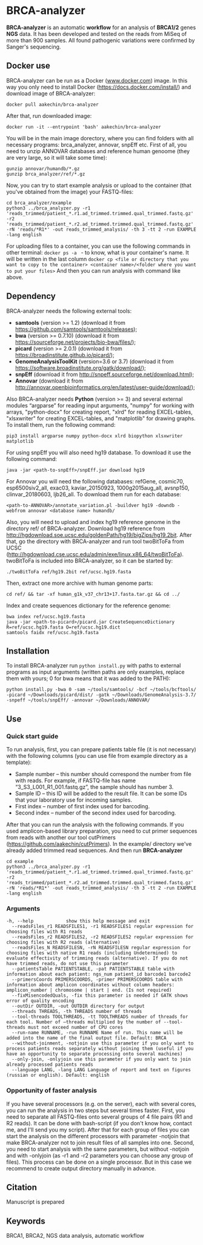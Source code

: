 # BRCA-analyzer
**BRCA-analyzer** is an automatic **workflow** for an analysis of **BRCA1/2** genes **NGS** data. It has been developed and tested on the reads from MiSeq of more than 900 samples. All found pathogenic variations were confirmed by Sanger's sequencing.
## Docker use
BRCA-analyzer can be run as a Docker (www.docker.com) image. In this way you only need to install Docker (https://docs.docker.com/install/) and download image of BRCA-analyzer:
```
docker pull aakechin/brca-analyzer

```
After that, run downloaded image:
```
docker run -it --entrypoint 'bash' aakechin/brca-analyzer
```
You will be in the main image dorectory, where you can find folders with all necessary programs: brca_analyzer, annovar, snpEff etc. First of all, you need to unzip ANNOVAR databases and reference human genoome (they are very large, so it will take some time):
```
gunzip annovar/humandb/*.gz
gunzip brca_analyzer/ref/*.gz
```
Now, you can try to start example analysis or upload to the container (that you've obtained from the image) your FASTQ-files:
```
cd brca_analyzer/example 
python3 ../brca_analyzer.py -r1 'reads_trimmed/patient_*.r1.ad_trimmed.trimmed.qual_trimmed.fastq.gz' -r2 'reads_trimmed/patient_*.r2.ad_trimmed.trimmed.qual_trimmed.fastq.gz' -rN 'reads/*R1*' -out reads_trimmed_analysis/ -th 3 -tt 2 -run EXAMPLE -lang english
```
For uploading files to a container, you can use the following commands in other terminal:
```docker ps -a ``` - to know, what is your container's name. It will be written in the last column
```docker cp <file or directory that you want to copy to the container> <container name>/<folder where you want to put your files>```
And then you can run analysis with command like above.

## Dependency
BRCA-analyzer needs the following external tools:
* **samtools** (version >= 1.2) (download it from https://github.com/samtools/samtools/releases);
* **bwa** (version >= 0.7.10) (download it from https://sourceforge.net/projects/bio-bwa/files/);
* **picard** (version >= 2.0.1) (download it from https://broadinstitute.github.io/picard/);
* **GenomeAnalysisToolKit** (version=3.6 or 3.7) (download it from https://software.broadinstitute.org/gatk/download/);
* **snpEff** (download it from http://snpeff.sourceforge.net/download.html);
* **Annovar** (download it from http://annovar.openbioinformatics.org/en/latest/user-guide/download/);

Also BRCA-analyzer needs **Python** (version >= 3) and several external modules “argparse” for reading input arguments, "numpy" for working with arrays, "python-docx" for creating report, "xlrd" for reading EXCEL-tables, "xlsxwriter" for creating EXCEL-tables, and "matplotlib" for drawing graphs. To install them, run the following command:
```
pip3 install argparse numpy python-docx xlrd biopython xlsxwriter matplotlib
```
 For using snpEff you will also need hg19 database. To download it use the following command:
```
java -jar <path-to-snpEff>/snpEff.jar download hg19
```
For Annovar you will need the following databases: refGene, cosmic70, esp6500siv2_all, exac03, kaviar_20150923, 1000g2015aug_all, avsnp150, clinvar_20180603, ljb26_all. To download them run for each database: 
```
<path-to-ANNOVAR>/annotate_variation.pl -buildver hg19 -downdb -webfrom annovar <database name> humandb/
```
Also, you will need to upload and index hg19 reference genome in the directory ref/ of BRCA-analyzer. Download hg19 reference from http://hgdownload.soe.ucsc.edu/goldenPath/hg19/bigZips/hg19.2bit. After that, go the directory with BRCA-analyzer and run tool twoBitToFa from UCSC (http://hgdownload.cse.ucsc.edu/admin/exe/linux.x86_64/twoBitToFa). twoBitToFa is included into BRCA-analyzer, so it can be started by:
``` 
./twoBitToFa ref/hg19.2bit ref/ucsc.hg19.fasta 
```
Then, extract one more archive with human genome parts:
```
cd ref/ && tar -xf human_g1k_v37_chr13+17.fasta.tar.gz && cd ../
```
Index and create sequences dictionary for the reference genome:
``` 
bwa index ref/ucsc.hg19.fasta
java -jar <path-to-picard>/picard.jar CreateSequenceDictionary R=ref/ucsc.hg19.fasta O=ref/ucsc.hg19.dict
samtools faidx ref/ucsc.hg19.fasta
```
## Installation
To install BRCA-analyzer run `python install.py` with paths to external programs as input arguments (written paths are only examples, replace them with yours; 0 for bwa means that it was added to the PATH):
```
python install.py -bwa 0 -sam ~/tools/samtools/ -bcf ~/tools/bcftools/ -picard ~/Downloads/picard/dist/ -gatk ~/Downloads/GenomeAnalysis-3.7/ -snpeff ~/tools/snpEff/ -annovar ~/Downloads/ANNOVAR/
```
## Use
### Quick start guide
To run analysis, first, you can prepare patients table file (it is not necessary) with the following columns (you can use file from example directory as a template):
* Sample number – this number should correspond the number from file with reads. For example, if FASTQ-file has name “3_S3_L001_R1_001.fastq.gz”, the sample should has number 3.
* Sample ID – this ID will be added to the result file. It can be some IDs that your laboratory use for incoming samples.
* First index – number of first index used for barcoding.
* Second index – number of the second index used for barcoding.

After that you can run the analysis with the following commands. If you used amplicon-based library preparation, you need to cut primer sequences from reads with another our tool cutPrimers (https://github.com/aakechin/cutPrimers). In the example/ directory we've already added trimmed read sequences. And then run **BRCA-analyzer**
```
cd example 
python3 ../brca_analyzer.py -r1 'reads_trimmed/patient_*.r1.ad_trimmed.trimmed.qual_trimmed.fastq.gz' -r2 'reads_trimmed/patient_*.r2.ad_trimmed.trimmed.qual_trimmed.fastq.gz' -rN 'reads/*R1*' -out reads_trimmed_analysis/ -th 3 -tt 2 -run EXAMPLE -lang english
```
### Arguments
```
-h, --help            show this help message and exit
  --readsFiles_r1 READSFILES1, -r1 READSFILES1 regular expression for choosing files with R1 reads
  --readsFiles_r2 READSFILES2, -r2 READSFILES2 regular expression for choosing files with R2 reads (alternative)
  --readsFiles_N READSFILESN, -rN READSFILESN regular expression for choosing files with native R1 reads (including Undetermined) to evaluate effectivity of trimming reads (alternative). If you do not have trimmed reads, do not use this parameter
  --patientsTable PATIENTSTABLE, -pat PATIENTSTABLE table with information about each patient: ngs_num patient_id barcode1 barcode2
  --primersCoords PRIMERSCOORDS, -primer PRIMERSCOORDS table with information about amplicon coordinates without column headers: amplicon_number | chromosome | start | end. (Is not required)
  --fixMisencodedQuals, -fix this parameter is needed if GATK shows error of quality encoding
  --outDir OUTDIR, -out OUTDIR directory for output
  --threads THREADS, -th THREADS number of threads
  --tool-threads TOOLTHREADS, -tt TOOLTHREADS number of threads for each tool. Number of –threads multiplied by the number of --tool-threads must not exceed number of CPU cores
  --run-name RUNNAME, -run RUNNAME Name of run. This name will be added into the name of the final output file. Default: BRCA
  --without-joinment, -notjoin use this parameter if you only want to process patients reads separately without joining them (useful if you have an opportunity to separate processing onto several machines)
  --only-join, -onlyjoin use this parameter if you only want to join already processed patients reads
  --language LANG, -lang LANG Language of report and text on figures (russian or english). Default: english
```
### Opportunity of faster analysis
If you have several processors (e.g. on the server), each with several cores, you can run the analysis in two steps but several times faster. First, you need to separate all FASTQ-files onto several groups of 4 file pairs (R1 and R2 reads). It can be done with bash-script (if you don't know how, contact me, and I'll send you my script). After that for each group of files you can start the analysis on the different processors with parameter -notjoin that make BRCA-analyzer not to join result files of all samples into one. Second, you need to start analysis with the same parameters, but without -notjoin and with -onlyjoin (as -r1 and -r2 parameters you can choose any group of files). This process can be done on a single processor. But in this case we recommend to create output directory manually in advance.
## Citation
Manuscript is prepared
## Keywords
BRCA1, BRCA2, NGS data analysis, automatic workflow
